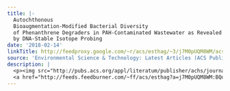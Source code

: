 ```yaml
---
title: |-
  Autochthonous
  Bioaugmentation-Modified Bacterial Diversity
  of Phenanthrene Degraders in PAH-Contaminated Wastewater as Revealed
  by DNA-Stable Isotope Probing
date: '2018-02-14'
linkTitle: http://feedproxy.google.com/~r/acs/esthag/~3/j7M0pUQM8WM/acs.est.7b05646
source: 'Environmental Science & Technology: Latest Articles (ACS Publications)'
description: |
  <p><img src="http://pubs.acs.org/appl/literatum/publisher/achs/journals/content/esthag/0/esthag.ahead-of-print/acs.est.7b05646/20180213/images/medium/es-2017-056466_0005.gif" alt="TOC Graphic"/></p><div><cite>Environmental Science & Technology</cite></div><div>DOI: 10.1021/acs.est.7b05646</div><div class="feedflare">
  <a href="http://feeds.feedburner.com/~ff/acs/esthag?a=j7M0pUQM8WM:BQdc-Grfbn8:yIl2AUoC8zA"><img src="http://feeds.feedburner.com/~ff/acs/esthag?d=yIl2AUoC8zA" border="0"></img></a>
---
```

